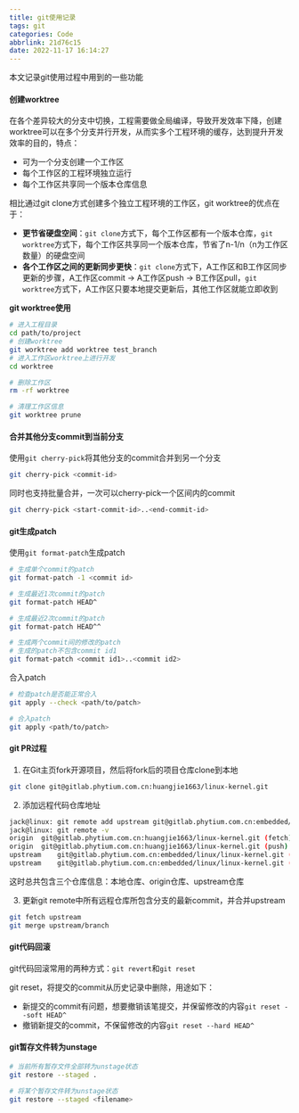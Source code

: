 ```yaml
---
title: git使用记录
tags: git
categories: Code
abbrlink: 21d76c15
date: 2022-11-17 16:14:27
---
```


本文记录git使用过程中用到的一些功能
<!-- more -->

#### 创建worktree
在各个差异较大的分支中切换，工程需要做全局编译，导致开发效率下降，创建worktree可以在多个分支并行开发，从而实多个工程环境的缓存，达到提升开发效率的目的，特点：
+ 可为一个分支创建一个工作区
+ 每个工作区的工程环境独立运行
+ 每个工作区共享同一个版本仓库信息

相比通过git clone方式创建多个独立工程环境的工作区，git worktree的优点在于：
+ **更节省硬盘空间**：`git clone`方式下，每个工作区都有一个版本仓库，`git worktree`方式下，每个工作区共享同一个版本仓库，节省了n-1/n（n为工作区数量）的硬盘空间
+ **各个工作区之间的更新同步更快**：`git clone`方式下，A工作区和B工作区同步更新的步骤，A工作区commit -> A工作区push -> B工作区pull，`git worktree`方式下，A工作区只要本地提交更新后，其他工作区就能立即收到

**git worktree使用**
```bash
# 进入工程目录
cd path/to/project
# 创建worktree
git worktree add worktree test_branch
# 进入工作区worktree上进行开发
cd worktree

# 删除工作区
rm -rf worktree

# 清理工作区信息
git worktree prune
```

#### 合并其他分支commit到当前分支
使用`git cherry-pick`将其他分支的commit合并到另一个分支
```bash
git cherry-pick <commit-id>
```
同时也支持批量合并，一次可以cherry-pick一个区间内的commit
```bash
git cherry-pick <start-commit-id>..<end-commit-id>
```

#### git生成patch
使用`git format-patch`生成patch
```bash
# 生成单个commit的patch
git format-patch -1 <commit id>

# 生成最近1次commit的patch
git format-patch HEAD^

# 生成最近2次commit的patch
git format-patch HEAD^^

# 生成两个commit间的修改的patch
# 生成的patch不包含commit id1
git format-patch <commit id1>..<commit id2>
```
合入patch
```bash
# 检查patch是否能正常合入
git apply --check <path/to/patch>

# 合入patch
git apply <path/to/patch>
```

#### git PR过程
1. 在Git主页fork开源项目，然后将fork后的项目仓库clone到本地
```bash
git clone git@gitlab.phytium.com.cn:huangjie1663/linux-kernel.git
```
2. 添加远程代码仓库地址
```bash
jack@linux: git remote add upstream git@gitlab.phytium.com.cn:embedded/linux/linux-kernel.git
jack@linux: git remote -v
origin	git@gitlab.phytium.com.cn:huangjie1663/linux-kernel.git (fetch)
origin	git@gitlab.phytium.com.cn:huangjie1663/linux-kernel.git (push)
upstream	git@gitlab.phytium.com.cn:embedded/linux/linux-kernel.git (fetch)
upstream	git@gitlab.phytium.com.cn:embedded/linux/linux-kernel.git (push)
```
这时总共包含三个仓库信息：本地仓库、origin仓库、upstream仓库

3. 更新git remote中所有远程仓库所包含分支的最新commit，并合并upstream
```bash
git fetch upstream
git merge upstream/branch
```

#### git代码回滚
git代码回滚常用的两种方式：`git revert`和`git reset`

git reset，将提交的commit从历史记录中删除，用途如下：
+ 新提交的commit有问题，想要撤销该笔提交，并保留修改的内容`git reset --soft HEAD^`
+ 撤销新提交的commit，不保留修改的内容`git reset --hard HEAD^`

#### git暂存文件转为unstage
```bash
# 当前所有暂存文件全部转为unstage状态
git restore --staged .

# 将某个暂存文件转为unstage状态
git restore --staged <filename>
```

